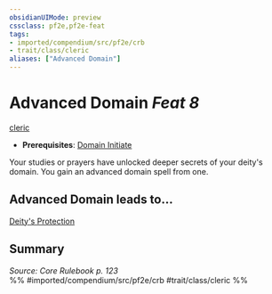 ```yaml
---
obsidianUIMode: preview
cssclass: pf2e,pf2e-feat
tags:
- imported/compendium/src/pf2e/crb
- trait/class/cleric
aliases: ["Advanced Domain"]
---
```

# Advanced Domain  *Feat 8*  
[cleric](rules/traits/cleric.md)  

- **Prerequisites**: [Domain Initiate](domain-initiate.md)

Your studies or prayers have unlocked deeper secrets of your deity's domain. You gain an advanced domain spell from one.

## Advanced Domain leads to...

[Deity's Protection](deitys-protection.md)

## Summary

*Source: Core Rulebook p. 123*  
%% #imported/compendium/src/pf2e/crb #trait/class/cleric %%